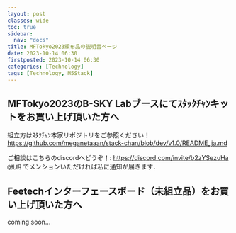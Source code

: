 ```yaml
---
layout: post
classes: wide
toc: true
sidebar:
  nav: "docs"
title: MFTokyo2023頒布品の説明書ページ
date: 2023-10-14 06:30
firstposted: 2023-10-14 06:30
categories: [Technology]
tags: [Technology, M5Stack]
---
```


## MFTokyo2023のB-SKY Labブースにてｽﾀｯｸﾁｬﾝキットをお買い上げ頂いた方へ

組立方はｽﾀｸﾁｬﾝ本家リポジトリをご参照ください！
https://github.com/meganetaaan/stack-chan/blob/dev/v1.0/README_ja.md

ご相談はこちらのdiscordへどうぞ！: https://discord.com/invite/b2zYSezuHa
`@孔明` でメンションいただければ私に通知が届きます．


## Feetechインターフェースボード（未組立品）をお買い上げ頂いた方へ

coming soon...